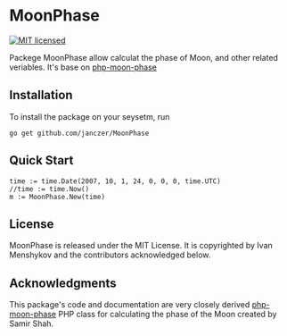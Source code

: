# MoonPhase
[![MIT licensed](https://img.shields.io/badge/license-MIT-blue.svg)](https://raw.githubusercontent.com/janczer/MoonPhase/master/LICENSE)

Packege MoonPhase allow calculat the phase of Moon, and other related veriables. It's base on [php-moon-phase](https://github.com/solarissmoke/php-moon-phase)

## Installation

To install the package on your seysetm, run

```
go get github.com/janczer/MoonPhase
```

## Quick Start

```
time := time.Date(2007, 10, 1, 24, 0, 0, 0, time.UTC)
//time := time.Now()
m := MoonPhase.New(time)
```

## License

MoonPhase is released under the MIT License. It is copyrighted by Ivan Menshykov and
the contributors acknowledged below.

## Acknowledgments

This package's code and documentation are very closely derived [php-moon-phase](https://github.com/solarissmoke/php-moon-phase)
PHP class for calculating the phase of the Moon created by Samir Shah.
